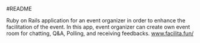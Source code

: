#README

Ruby on Rails application for an event organizer in order to enhance the facilitation of the event. In this app, event organizer can create own event room for chatting, Q&A, Polling, and receiving feedbacks. www.facilita.fun/
